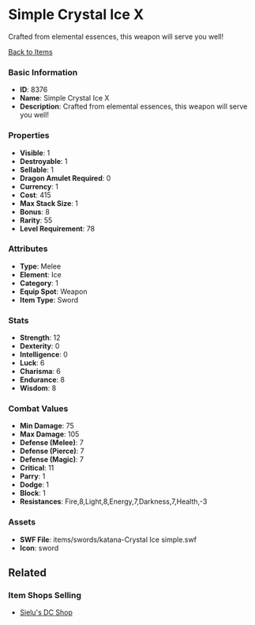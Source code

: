 # Simple Crystal Ice X

Crafted from elemental essences, this weapon will serve you well!  

[Back to Items](../items.md)

### Basic Information

- **ID**: 8376
- **Name**: Simple Crystal Ice X
- **Description**: Crafted from elemental essences, this weapon will serve you well!  

### Properties

- **Visible**: 1
- **Destroyable**: 1
- **Sellable**: 1
- **Dragon Amulet Required**: 0
- **Currency**: 1
- **Cost**: 415
- **Max Stack Size**: 1
- **Bonus**: 8
- **Rarity**: 55
- **Level Requirement**: 78

### Attributes

- **Type**: Melee
- **Element**: Ice
- **Category**: 1
- **Equip Spot**: Weapon
- **Item Type**: Sword

### Stats

- **Strength**: 12
- **Dexterity**: 0
- **Intelligence**: 0
- **Luck**: 6
- **Charisma**: 6
- **Endurance**: 8
- **Wisdom**: 8

### Combat Values

- **Min Damage**: 75
- **Max Damage**: 105
- **Defense (Melee)**: 7
- **Defense (Pierce)**: 7
- **Defense (Magic)**: 7
- **Critical**: 11
- **Parry**: 1
- **Dodge**: 1
- **Block**: 1
- **Resistances**: Fire,8,Light,8,Energy,7,Darkness,7,Health,-3

### Assets

- **SWF File**: items/swords/katana-Crystal Ice simple.swf
- **Icon**: sword

## Related

### Item Shops Selling

- [Sielu's DC Shop](../item-shops/298-sielu-s-dc-shop.md)

